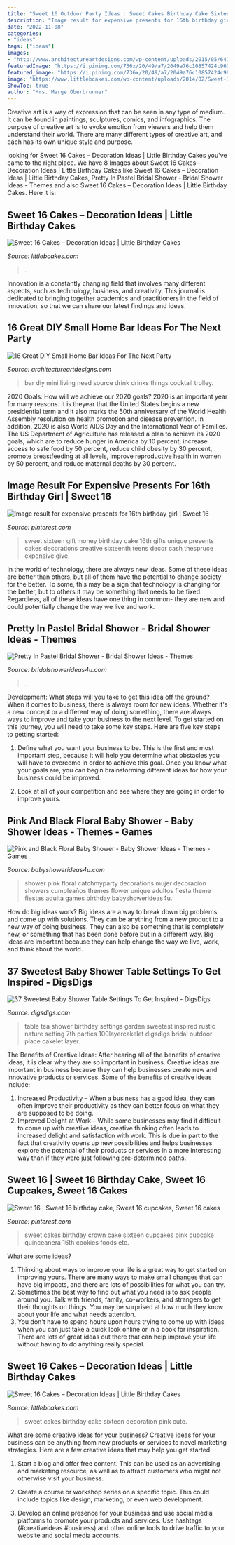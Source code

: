 ```yaml
---
title: "Sweet 16 Outdoor Party Ideas : Sweet Cakes Birthday Cake Sixteen Decoration Pink Cute"
description: "Image result for expensive presents for 16th birthday girl"
date: "2022-11-08"
categories:
- "ideas"
tags: ["ideas"]
images:
- "http://www.architectureartdesigns.com/wp-content/uploads/2015/05/647.jpg"
featuredImage: "https://i.pinimg.com/736x/20/49/a7/2049a76c10857424c963186e958a3732.jpg"
featured_image: "https://i.pinimg.com/736x/20/49/a7/2049a76c10857424c963186e958a3732.jpg"
image: "https://www.littlebcakes.com/wp-content/uploads/2014/02/Sweet-16-Cakes-636x1024.jpg"
ShowToc: true
author: "Mrs. Marge Oberbrunner"
---
```



Creative art is a way of expression that can be seen in any type of medium. It can be found in paintings, sculptures, comics, and infographics. The purpose of creative art is to evoke emotion from viewers and help them understand their world. There are many different types of creative art, and each has its own unique style and purpose.

	

		
looking for Sweet 16 Cakes – Decoration Ideas | Little Birthday Cakes you've came to the right place. We have 8 Images about Sweet 16 Cakes – Decoration Ideas | Little Birthday Cakes like Sweet 16 Cakes – Decoration Ideas | Little Birthday Cakes, Pretty In Pastel Bridal Shower - Bridal Shower Ideas - Themes and also Sweet 16 Cakes – Decoration Ideas | Little Birthday Cakes. Here it is:
		
    
## Sweet 16 Cakes – Decoration Ideas | Little Birthday Cakes

<img loading=lazy src="https://www.littlebcakes.com/wp-content/uploads/2014/02/Sweet-16-Cakes-636x1024.jpg" onerror="this.onerror=null;this.src='https://tse3.mm.bing.net/th?id=OIP.jPMr8T2QLjNsIFzuFh8KpwHaL7&amp;pid=15.1';" alt="Sweet 16 Cakes – Decoration Ideas | Little Birthday Cakes">

_Source: littlebcakes.com_

>. 

	

Innovation is a constantly changing field that involves many different aspects, such as technology, business, and creativity. This journal is dedicated to bringing together academics and practitioners in the field of innovation, so that we can share our latest findings and ideas.

    
## 16 Great DIY Small Home Bar Ideas For The Next Party

<img loading=lazy src="http://www.architectureartdesigns.com/wp-content/uploads/2015/05/647.jpg" onerror="this.onerror=null;this.src='https://tse4.mm.bing.net/th?id=OIP.8MPrWA1E2cFqNq7TGn8RFAHaJ4&amp;pid=15.1';" alt="16 Great DIY Small Home Bar Ideas For The Next Party">

_Source: architectureartdesigns.com_

>bar diy mini living need source drink drinks things cocktail trolley. 

	

2020 Goals: How will we achieve our 2020 goals?
2020 is an important year for many reasons. It is theyear that the United States begins a new presidential term and it also marks the 50th anniversary of the World Health Assembly resolution on health promotion and disease prevention. In addition, 2020 is also World AIDS Day and the International Year of Families. 
The US Department of Agriculture has released a plan to achieve its 2020 goals, which are to reduce hunger in America by 10 percent, increase access to safe food by 50 percent, reduce child obesity by 30 percent, promote breastfeeding at all levels, improve reproductive health in women by 50 percent, and reduce maternal deaths by 30 percent.

    
## Image Result For Expensive Presents For 16th Birthday Girl | Sweet 16

<img loading=lazy src="https://i.pinimg.com/736x/20/49/a7/2049a76c10857424c963186e958a3732.jpg" onerror="this.onerror=null;this.src='https://tse4.mm.bing.net/th?id=OIP.Fqk5Y2eJ0xDqh5Mnj75QEQAAAA&amp;pid=15.1';" alt="Image result for expensive presents for 16th birthday girl | Sweet 16">

_Source: pinterest.com_

>sweet sixteen gift money birthday cake 16th gifts unique presents cakes decorations creative sixteenth teens decor cash thespruce expensive give. 

	

In the world of technology, there are always new ideas. Some of these ideas are better than others, but all of them have the potential to change society for the better. To some, this may be a sign that technology is changing for the better, but to others it may be something that needs to be fixed. Regardless, all of these ideas have one thing in common- they are new and could potentially change the way we live and work.

    
## Pretty In Pastel Bridal Shower - Bridal Shower Ideas - Themes

<img loading=lazy src="https://www.bridalshowerideas4u.com/wp-content/uploads/2016/11/Pretty-In-Pastel-Bridal-Shower-Flower-Cake.jpeg" onerror="this.onerror=null;this.src='https://tse1.mm.bing.net/th?id=OIP.j1jaTfHfHk8u6Fk32Z1xFgHaJ4&amp;pid=15.1';" alt="Pretty In Pastel Bridal Shower - Bridal Shower Ideas - Themes">

_Source: bridalshowerideas4u.com_

>. 

	

Development: What steps will you take to get this idea off the ground?
When it comes to business, there is always room for new ideas. Whether it's a new concept or a different way of doing something, there are always ways to improve and take your business to the next level. To get started on this journey, you will need to take some key steps. Here are five key steps to getting started:
1. Define what you want your business to be. This is the first and most important step, because it will help you determine what obstacles you will have to overcome in order to achieve this goal. Once you know what your goals are, you can begin brainstorming different ideas for how your business could be improved.

2. Look at all of your competition and see where they are going in order to improve yours.

    
## Pink And Black Floral Baby Shower - Baby Shower Ideas - Themes - Games

<img loading=lazy src="http://www.babyshowerideas4u.com/wp-content/uploads/2016/06/Pink-And-Black-Floral-Baby-Shower-Treats.jpg" onerror="this.onerror=null;this.src='https://tse4.mm.bing.net/th?id=OIP.pCgimccMPAl9T7OCCm9DIwHaLH&amp;pid=15.1';" alt="Pink and Black Floral Baby Shower - Baby Shower Ideas - Themes - Games">

_Source: babyshowerideas4u.com_

>shower pink floral catchmyparty decorations mujer decoracion showers cumpleaños themes flower unique adultos fiesta theme fiestas adulta games birthday babyshowerideas4u. 

	

How do big ideas work?
Big ideas are a way to break down big problems and come up with solutions. They can be anything from a new product to a new way of doing business. They can also be something that is completely new, or something that has been done before but in a different way. Big ideas are important because they can help change the way we live, work, and think about the world.

    
## 37 Sweetest Baby Shower Table Settings To Get Inspired - DigsDigs

<img loading=lazy src="https://www.digsdigs.com/photos/sweetest-baby-shower-table-settings-to-get-inspired-26.jpg" onerror="this.onerror=null;this.src='https://tse3.mm.bing.net/th?id=OIP.WgfzxOhZgVL_saPGKmEJ_gHaKG&amp;pid=15.1';" alt="37 Sweetest Baby Shower Table Settings To Get Inspired - DigsDigs">

_Source: digsdigs.com_

>table tea shower birthday settings garden sweetest inspired rustic nature setting 7th parties 100layercakelet digsdigs bridal outdoor place cakelet layer. 

	

The Benefits of Creative Ideas: After hearing all of the benefits of creative ideas, it is clear why they are so important in business.
Creative ideas are important in business because they can help businesses create new and innovative products or services. Some of the benefits of creative ideas include: 
1. Increased Productivity – When a business has a good idea, they can often improve their productivity as they can better focus on what they are supposed to be doing. 
2. Improved Delight at Work – While some businesses may find it difficult to come up with creative ideas, creative thinking often leads to increased delight and satisfaction with work. This is due in part to the fact that creativity opens up new possibilities and helps businesses explore the potential of their products or services in a more interesting way than if they were just following pre-determined paths. 

    
## Sweet 16 | Sweet 16 Birthday Cake, Sweet 16 Cupcakes, Sweet 16 Cakes

<img loading=lazy src="https://i.pinimg.com/736x/5a/8e/6d/5a8e6df92686d1919fb2ae6ef687d910--sweet--cakes-pink-sweet--birthday-cakes.jpg" onerror="this.onerror=null;this.src='https://tse1.mm.bing.net/th?id=OIP.Iqa6oZjUQ6TwV_6Lsl4YrQHaKG&amp;pid=15.1';" alt="Sweet 16 | Sweet 16 birthday cake, Sweet 16 cupcakes, Sweet 16 cakes">

_Source: pinterest.com_

>sweet cakes birthday crown cake sixteen cupcakes pink cupcake quinceanera 16th cookies foods etc. 

	

What are some ideas?
1. Thinking about ways to improve your life is a great way to get started on improving yours. There are many ways to make small changes that can have big impacts, and there are lots of possibilities for what you can try.
2. Sometimes the best way to find out what you need is to ask people around you. Talk with friends, family, co-workers, and strangers to get their thoughts on things. You may be surprised at how much they know about your life and what needs attention.
3. You don't have to spend hours upon hours trying to come up with ideas when you can just take a quick look online or in a book for inspiration. There are lots of great ideas out there that can help improve your life without having to do anything really special.

    
## Sweet 16 Cakes – Decoration Ideas | Little Birthday Cakes

<img loading=lazy src="http://www.littlebcakes.com/wp-content/uploads/2014/02/Sweet-16-Cakes.jpg" onerror="this.onerror=null;this.src='https://tse3.mm.bing.net/th?id=OIP.ugYtZk43OYDZ0EfsAI7ZngHaL7&amp;pid=15.1';" alt="Sweet 16 Cakes – Decoration Ideas | Little Birthday Cakes">

_Source: littlebcakes.com_

>sweet cakes birthday cake sixteen decoration pink cute. 

	

What are some creative ideas for your business?
Creative ideas for your business can be anything from new products or services to novel marketing strategies. Here are a few creative ideas that may help you get started:
1. Start a blog and offer free content. This can be used as an advertising and marketing resource, as well as to attract customers who might not otherwise visit your business.

2. Create a course or workshop series on a specific topic. This could include topics like design, marketing, or even web development.

3. Develop an online presence for your business and use social media platforms to promote your products and services. Use hashtags (#creativeideas #business) and other online tools to drive traffic to your website and social media accounts.


